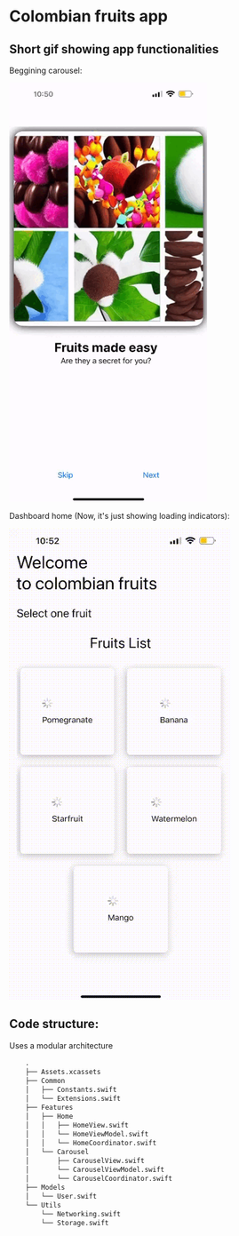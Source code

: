 #  Colombian fruits app

## Short gif showing app functionalities

Beggining carousel:

![](GifsDemo/DemoCarousel.gif)

Dashboard home (Now, it's just showing loading indicators):

![](GifsDemo/DemoDashboardHome.gif)

## Code structure:

Uses a modular architecture

        .
        ├── Assets.xcassets
        ├── Common
        │   ├── Constants.swift
        │   └── Extensions.swift
        ├── Features
        │   ├── Home
        │   │   ├── HomeView.swift
        │   │   └── HomeViewModel.swift
        │   │   └── HomeCoordinator.swift
        │   └── Carousel
        │       ├── CarouselView.swift
        │       └── CarouselViewModel.swift
        │       └── CarouselCoordinator.swift
        ├── Models
        │   └── User.swift
        └── Utils
            └── Networking.swift
            └── Storage.swift
            

